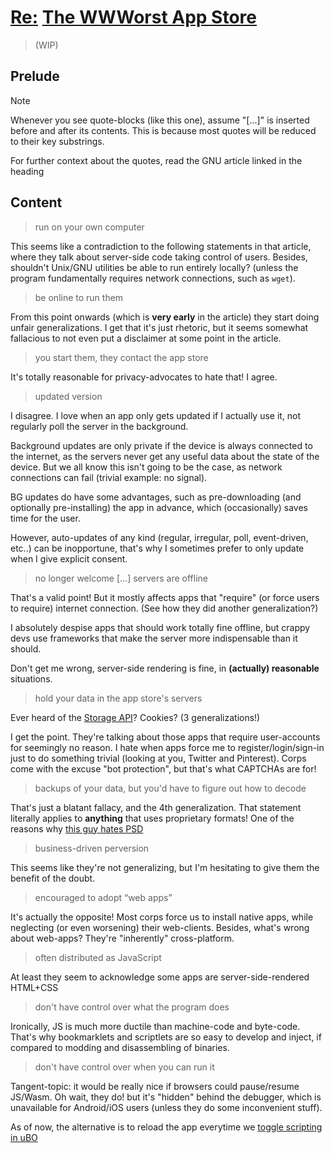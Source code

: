# [Re:](https://en.wikipedia.org/wiki/List_of_email_subject_abbreviations#Standard_prefixes) [The WWWorst App Store](https://www.gnu.org/philosophy/wwworst-app-store.html)
> (WIP)

## Prelude
> [!note]
> Whenever you see quote-blocks (like this one), assume "[...]" is inserted before and after its contents. This is because most quotes will be reduced to their key substrings.
> 
> For further context about the quotes, read the GNU article linked in the heading

## Content
> run on your own computer

This seems like a contradiction to the following statements in that article, where they talk about server-side code taking control of users. Besides, shouldn't Unix/GNU utilities be able to run entirely locally? (unless the program fundamentally requires network connections, such as `wget`).

> be online to run them

From this point onwards (which is **very early** in the article) they start doing unfair generalizations. I get that it's just rhetoric, but it seems somewhat fallacious to not even put a disclaimer at some point in the article.

> you start them, they contact the app store

It's totally reasonable for privacy-advocates to hate that! I agree.

> updated version

I disagree. I love when an app only gets updated if I actually use it, not regularly poll the server in the background.

Background updates are only private if the device is always connected to the internet, as the servers never get any useful data about the state of the device. But we all know this isn't going to be the case, as network connections can fail (trivial example: no signal).

BG updates do have some advantages, such as pre-downloading (and optionally pre-installing) the app in advance, which (occasionally) saves time for the user.

However, auto-updates of any kind (regular, irregular, poll, event-driven, etc..) can be inopportune, that's why I sometimes prefer to only update when I give explicit consent.

> no longer welcome
> [...]
> servers are offline

That's a valid point! But it mostly affects apps that "require" (or force users to require) internet connection. (See how they did another generalization?)

I absolutely despise apps that should work totally fine offline, but crappy devs use frameworks that make the server more indispensable than it should.

Don't get me wrong, server-side rendering is fine, in **(actually) reasonable** situations.

> hold your data in the app store's servers

Ever heard of the [Storage API](https://developer.mozilla.org/en-US/docs/Web/API/Storage)? Cookies? (3 generalizations!)

I get the point. They're talking about those apps that require user-accounts for seemingly no reason. I hate when apps force me to register/login/sign-in just to do something trivial (looking at you, Twitter and Pinterest). Corps come with the excuse "bot protection", but that's what CAPTCHAs are for!

> backups of your data, but you'd have to figure out how to decode

That's just a blatant fallacy, and the 4th generalization. That statement literally applies to **anything** that uses proprietary formats! One of the reasons why [this guy hates PSD](https://github.com/gco/xee/blob/4fa3a6d609dd72b8493e52a68f316f7a02903276/XeePhotoshopLoader.m#L108-L136)

> business-driven perversion

This seems like they're not generalizing, but I'm hesitating to give them the benefit of the doubt.

> encouraged to adopt “web apps”

It's actually the opposite! Most corps force us to install native apps, while neglecting (or even worsening) their web-clients. Besides, what's wrong about web-apps? They're "inherently" cross-platform.

> often distributed as JavaScript

At least they seem to acknowledge some apps are server-side-rendered HTML+CSS

> don't have control over what the program does

Ironically, JS is much more ductile than machine-code and byte-code. That's why bookmarklets and scriptlets are so easy to develop and inject, if compared to modding and disassembling of binaries.

> don't have control over when you can run it

Tangent-topic: it would be really nice if browsers could pause/resume JS/Wasm. Oh wait, they do! but it's "hidden" behind the debugger, which is unavailable for Android/iOS users (unless they do some inconvenient stuff).

As of now, the alternative is to reload the app everytime we [toggle scripting in uBO](https://github.com/gorhill/uBlock/wiki/Per-site-switches#no-scripting)

